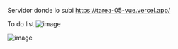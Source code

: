 Servidor donde lo subi
https://tarea-05-vue.vercel.app/

To do list
![image](https://user-images.githubusercontent.com/62400894/194725826-1c10dbdb-c1c9-47ce-bc3a-9941a02bc2a3.png)

![image](https://user-images.githubusercontent.com/62400894/194725760-0c96cdf9-c5ab-414e-8371-765284613b18.png)
